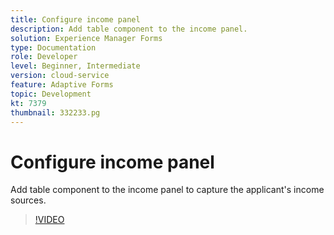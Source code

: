 ```yaml
---
title: Configure income panel
description: Add table component to the income panel.
solution: Experience Manager Forms
type: Documentation
role: Developer
level: Beginner, Intermediate
version: cloud-service
feature: Adaptive Forms
topic: Development
kt: 7379
thumbnail: 332233.pg
---
```


# Configure income panel

Add table component to the income panel to capture the applicant's income sources.

>[!VIDEO](https://video.tv.adobe.com/v/332233?quality=12&learn=on)

